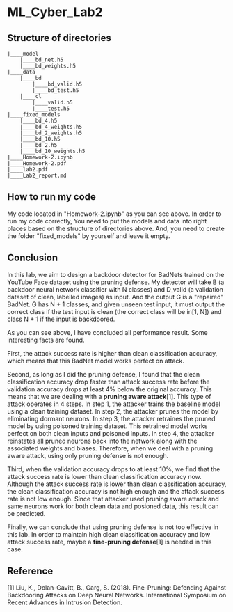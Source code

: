 # ML_Cyber_Lab2

## Structure of directories

```
|____model
	|____bd_net.h5
	|____bd_weights.h5
|____data
	|____bd
		|____bd_valid.h5
		|____bd_test.h5
	|____cl
		|____valid.h5
		|____test.h5
|____fixed_models
	|____bd_4.h5
	|____bd_4_weights.h5
	|____bd_2_weights.h5
	|____bd_10.h5
	|____bd_2.h5
	|____bd_10_weights.h5
|____Homework-2.ipynb
|____Homework-2.pdf
|____lab2.pdf
|____Lab2_report.md
```

## How to run my code

My code located in "Homework-2.ipynb" as you can see above. In order to run my code correctly, You need to put the models and data into right places based on the structure of directories above. And, you need to create the folder "fixed_models" by yourself and leave it empty.

## Conclusion

In this lab, we aim to design a backdoor detector for BadNets trained on the YouTube Face dataset using the pruning defense. My detector will take B (a backdoor neural network classifier with N classes) and D_valid (a validation dataset of clean, labelled images) as input. And the output G is a "repaired" BadNet. G has N + 1 classes, and given unseen test input, it must output the correct class if the test input is clean (the correct class will be in[1, N]) and class N + 1 if the input is backdoored.

As you can see above, I have concluded all performance result. Some interesting facts are found. 

First, the attack success rate is higher than clean classification accuracy, which means that this BadNet model works perfect on attack. 

Second, as long as I did the pruning defense, I found that the clean classification accuracy drop faster than attack success rate before the validation accuracy drops at least 4% below the original accuracy. This means that we are dealing with a **pruning aware attack**[1]. This type of attack operates in 4 steps. In step 1, the attacker trains the baseline model using a clean training dataset. In step 2, the attacker prunes the model by eliminating dormant neurons. In step 3, the attacker retraines the pruned model by using poisoned training dataset. This retrained model works perfect on both clean inputs and poisoned inputs. In step 4, the attacker reinstates all pruned neurons back into the network along with the associated weights and biases. Therefore, when we deal with a pruning aware attack, using only pruning defense is not enough. 

Third, when the validation accuracy drops to at least 10%, we find that the attack success rate is lower than clean classification accuracy now. Although the attack success rate is lower than clean classification accuracy, the clean classification accuracy is not high enough and the attack success rate is not low enough. Since that attacker used pruning aware attack and same neurons work for both clean data and posioned data, this result can be predicted. 

Finally, we can conclude that using pruning defense is not too effective in this lab. In order to maintain high clean classification accuracy and low attack success rate, maybe a **fine-pruning defense**[1] is needed in this case. 

## Reference

[1] Liu, K., Dolan-Gavitt, B., Garg, S. (2018). Fine-Pruning: Defending Against Backdooring Attacks on Deep Neural Networks. International Symposium on Recent Advances in Intrusion Detection.